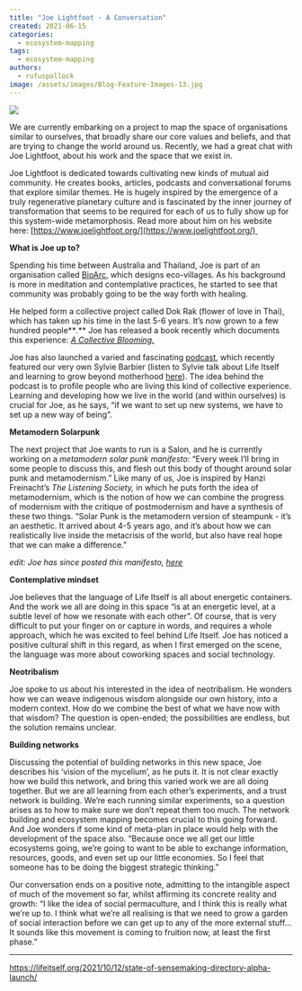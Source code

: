 ```yaml
---
title: "Joe Lightfoot - A Conversation"
created: 2021-06-15
categories: 
  - ecosystem-mapping
tags: 
  - ecosystem-mapping
authors: 
  - rufuspollock
image: /assets/images/Blog-Feature-Images-13.jpg
---
```


![](/assets/images/Blog-Feature-Images-13-1024x576.jpg)

We are currently embarking on a project to map the space of organisations similar to ourselves, that broadly share our core values and beliefs, and that are trying to change the world around us. Recently, we had a great chat with Joe Lightfoot, about his work and the space that we exist in. 

Joe Lightfoot is dedicated towards cultivating new kinds of mutual aid community. He creates books, articles, podcasts and conversational forums that explore similar themes. He is hugely inspired by the emergence of a truly regenerative planetary culture and is fascinated by the inner journey of transformation that seems to be required for each of us to fully show up for this system-wide metamorphosis. Read more about him on his website here: [https://www.joelightfoot.org/](https://www.joelightfoot.org/) 

**What is Joe up to?**

Spending his time between Australia and Thailand, Joe is part of an organisation called [BioArc](https://www.bioarc.co/), which designs eco-villages. As his background is more in meditation and contemplative practices, he started to see that community was probably going to be the way forth with healing. 

He helped form a collective project called Dok Rak (flower of love in Thai), which has taken up his time in the last 5-6 years. It’s now grown to a few hundred people**_._** Joe has released a book recently which documents this experience: [_A Collective Blooming._](https://www.joelightfoot.org/acollectiveblooming)

Joe has also launched a varied and fascinating [podcast](https://www.joelightfoot.org/thelightfootpodcast), which recently featured our very own Sylvie Barbier (listen to Sylvie talk about Life Itself and learning to grow beyond motherhood [here](https://www.joelightfoot.org/thelightfootpodcast/episode/2bb22d66/18-sylvie-barbier-on-life-itself-and-learning-to-grow-beyond-mothering)). The idea behind the podcast is to profile people who are living this kind of collective experience. Learning and developing how we live in the world (and within ourselves) is crucial for Joe, as he says, “if we want to set up new systems, we have to set up a new way of being”.

**Metamodern Solarpunk**

The next project that Joe wants to run is a Salon, and he is currently working on a _metamodern solar punk manifesto_: “Every week I’ll bring in some people to discuss this, and flesh out this body of thought around solar punk and metamodernism.” Like many of us, Joe is inspired by Hanzi Freinacht’s _The Listening Society,_ in which he puts forth the idea of metamodernism, which is the notion of how we can combine the progress of modernism with the critique of postmodernism and have a synthesis of these two things. “Solar Punk is the metamodern version of steampunk - it’s an aesthetic. It arrived about 4-5 years ago, and it’s about how we can realistically live inside the metacrisis of the world, but also have real hope that we can make a difference.”

_edit: Joe has since posted this manifesto, [here](https://www.joelightfoot.org/post/the-metamodern-solarpunk-manifesto)_

**Contemplative mindset**

Joe believes that the language of Life Itself is all about energetic containers. And the work we all are doing in this space “is at an energetic level, at a subtle level of how we resonate with each other”. Of course, that is very difficult to put your finger on or capture in words, and requires a whole approach, which he was excited to feel behind Life Itself. Joe has noticed a positive cultural shift in this regard, as when I first emerged on the scene, the language was more about coworking spaces and social technology. 

**Neotribalism**

Joe spoke to us about his interested in the idea of neotribalism. He wonders how we can weave indigenous wisdom alongside our own history, into a modern context. How do we combine the best of what we have now with that wisdom? The question is open-ended; the possibilities are endless, but the solution remains unclear. 

**Building networks**

Discussing the potential of building networks in this new space, Joe describes his ‘vision of the mycelium’, as he puts it. It is not clear exactly how we build this network, and bring this varied work we are all doing together. But we are all learning from each other’s experiments, and a trust network is building. We’re each running similar experiments, so a question arises as to how to make sure we don’t repeat them too much. The network building and ecosystem mapping becomes crucial to this going forward. And Joe wonders if some kind of meta-plan in place would help with the development of the space also. “Because once we all get our little ecosystems going, we’re going to want to be able to exchange information, resources, goods, and even set up our little economies. So I feel that someone has to be doing the biggest strategic thinking.”

Our conversation ends on a positive note, admitting to the intangible aspect of much of the movement so far, whilst affirming its concrete reality and growth: “I like the idea of social permaculture, and I think this is really what we’re up to. I think what we’re all realising is that we need to grow a garden of social interaction before we can get up to any of the more external stuff… It sounds like this movement is coming to fruition now, at least the first phase.”

* * *

https://lifeitself.org/2021/10/12/state-of-sensemaking-directory-alpha-launch/
